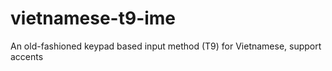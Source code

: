 vietnamese-t9-ime
=================

An old-fashioned keypad based input method (T9) for Vietnamese, support accents
